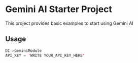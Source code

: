 # Gemini AI Starter Project

This project provides basic examples to start using Gemini AI

## Usage

```kotlin
DI->GeminiModule
API_KEY = 'WRITE YOUR_API_KEY_HERE'
